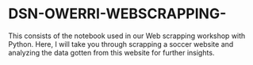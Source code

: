 # DSN-OWERRI-WEBSCRAPPING-
This consists of the notebook used in our Web scrapping  workshop with Python. 
Here, I will take you through scrapping a soccer website and analyzing the data gotten from this website for further insights.
